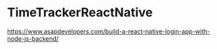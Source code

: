 # TimeTrackerReactNative

https://www.asapdevelopers.com/build-a-react-native-login-app-with-node-js-backend/
